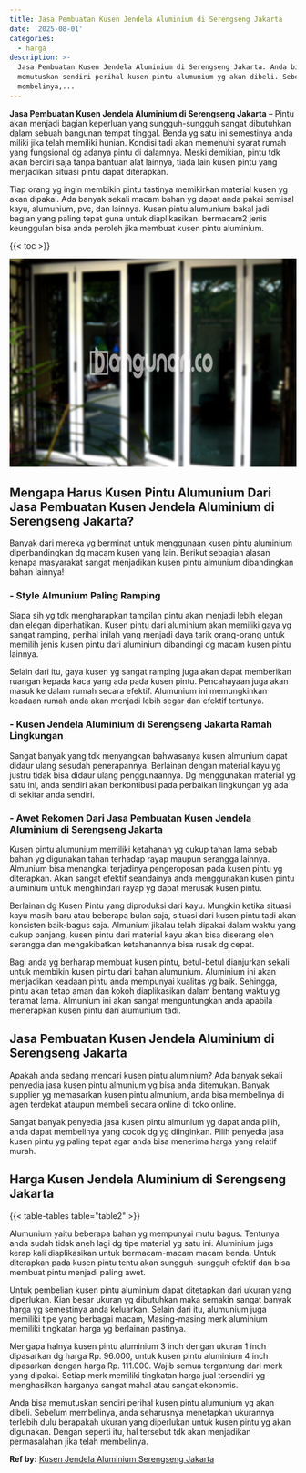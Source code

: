 ```yaml
---
title: Jasa Pembuatan Kusen Jendela Aluminium di Serengseng Jakarta
date: '2025-08-01'
categories:
  - harga
description: >-
  Jasa Pembuatan Kusen Jendela Aluminium di Serengseng Jakarta. Anda bisa
  memutuskan sendiri perihal kusen pintu alumunium yg akan dibeli. Sebelum
  membelinya,...
---
```


**Jasa Pembuatan Kusen Jendela Aluminium di Serengseng Jakarta** – Pintu akan menjadi bagian keperluan yang sungguh-sungguh sangat dibutuhkan dalam sebuah bangunan tempat tinggal. Benda yg satu ini semestinya anda miliki jika telah memiliki hunian. Kondisi tadi akan memenuhi syarat rumah yang fungsional dg adanya pintu di dalamnya. Meski demikian, pintu tdk akan berdiri saja tanpa bantuan alat lainnya, tiada lain kusen pintu yang menjadikan situasi pintu dapat diterapkan.

Tiap orang yg ingin membikin pintu tastinya memikirkan material kusen yg akan dipakai. Ada banyak sekali macam bahan yg dapat anda pakai semisal kayu, alumunium, pvc, dan lainnya. Kusen pintu alumunium bakal jadi bagian yang paling tepat guna untuk diaplikasikan. bermacam2 jenis keunggulan bisa anda peroleh jika membuat kusen pintu aluminium.

{{< toc >}}

![Jasa Pembuatan Kusen Jendela Aluminium di Serengseng Jakarta](/images/harga-kusen-jendela-alumunium-26.png)

## Mengapa Harus Kusen Pintu Alumunium Dari Jasa Pembuatan Kusen Jendela Aluminium di Serengseng Jakarta?

Banyak dari mereka yg berminat untuk menggunaan kusen pintu aluminium diperbandingkan dg macam kusen yang lain. Berikut sebagian alasan kenapa masyarakat sangat menjadikan kusen pintu almunium dibandingkan bahan lainnya!

### \- Style Almunium Paling Ramping

Siapa sih yg tdk mengharapkan tampilan pintu akan menjadi lebih elegan dan elegan diperhatikan. Kusen pintu dari aluminium akan memiliki gaya yg sangat ramping, perihal inilah yang menjadi daya tarik orang-orang untuk memilih jenis kusen pintu dari aluminium dibandingi dg macam kusen pintu lainnya.

Selain dari itu, gaya kusen yg sangat ramping juga akan dapat memberikan ruangan kepada kaca yang ada pada kusen pintu. Pencahayaan juga akan masuk ke dalam rumah secara efektif. Alumunium ini memungkinkan keadaan rumah anda akan menjadi lebih segar dan efektif tentunya.

### \- Kusen Jendela Aluminium di Serengseng Jakarta Ramah Lingkungan

Sangat banyak yang tdk menyangkan bahwasanya kusen almunium dapat didaur ulang sesudah penerapannya. Berlainan dengan material kayu yg justru tidak bisa didaur ulang penggunaannya. Dg menggunakan material yg satu ini, anda sendiri akan berkontibusi pada perbaikan lingkungan yg ada di sekitar anda sendiri.

### \- Awet Rekomen Dari Jasa Pembuatan Kusen Jendela Aluminium di Serengseng Jakarta

Kusen pintu alumunium memiliki ketahanan yg cukup tahan lama sebab bahan yg digunakan tahan terhadap rayap maupun serangga lainnya. Almunium bisa menangkal terjadinya pengeroposan pada kusen pintu yg diterapkan. Akan sangat efektif seandainya anda menggunakan kusen pintu aluminium untuk menghindari rayap yg dapat merusak kusen pintu.

Berlainan dg Kusen Pintu yang diproduksi dari kayu. Mungkin ketika situasi kayu masih baru atau beberapa bulan saja, situasi dari kusen pintu tadi akan konsisten baik-bagus saja. Almunium jikalau telah dipakai dalam waktu yang cukup panjang, kusen pintu dari material kayu akan bisa diserang oleh serangga dan mengakibatkan ketahanannya bisa rusak dg cepat.

Bagi anda yg berharap membuat kusen pintu, betul-betul dianjurkan sekali untuk membikin kusen pintu dari bahan alumunium. Aluminium ini akan menjadikan keadaan pintu anda mempunyai kualitas yg baik. Sehingga, pintu akan tetap aman dan kokoh diaplikasikan dalam bentang waktu yg teramat lama. Almunium ini akan sangat menguntungkan anda apabila menerapkan kusen pintu dari alumunium tadi.

## Jasa Pembuatan Kusen Jendela Aluminium di Serengseng Jakarta

Apakah anda sedang mencari kusen pintu aluminium? Ada banyak sekali penyedia jasa kusen pintu almunium yg bisa anda ditemukan. Banyak supplier yg memasarkan kusen pintu almunium, anda bisa membelinya di agen terdekat ataupun membeli secara online di toko online.

Sangat banyak penyedia jasa kusen pintu almunium yg dapat anda pilih, anda dapat membelinya yang cocok dg yg diinginkan. Pilih penyedia jasa kusen pintu yg paling tepat agar anda bisa menerima harga yang relatif murah.

## Harga Kusen Jendela Aluminium di Serengseng Jakarta

{{< table-tables table="table2" >}}

Alumunium yaitu beberapa bahan yg mempunyai mutu bagus. Tentunya anda sudah tidak aneh lagi dg tipe material yg satu ini. Aluminium juga kerap kali diaplikasikan untuk bermacam-macam macam benda. Untuk diterapkan pada kusen pintu tentu akan sungguh-sungguh efektif dan bisa membuat pintu menjadi paling awet.

Untuk pembelian kusen pintu aluminium dapat ditetapkan dari ukuran yang diperlukan. Kian besar ukuran yg dibutuhkan maka semakin sangat banyak harga yg semestinya anda keluarkan. Selain dari itu, alumunium juga memiliki tipe yang berbagai macam, Masing-masing merk aluminium memiliki tingkatan harga yg berlainan pastinya.

Mengapa halnya kusen pintu aluminium 3 inch dengan ukuran 1 inch dipasarkan dg harga Rp. 96.000, untuk kusen pintu aluminium 4 inch dipasarkan dengan harga Rp. 111.000. Wajib semua tergantung dari merk yang dipakai. Setiap merk memiliki tingkatan harga jual tersendiri yg menghasilkan harganya sangat mahal atau sangat ekonomis.

Anda bisa memutuskan sendiri perihal kusen pintu alumunium yg akan dibeli. Sebelum membelinya, anda seharusnya menetapkan ukurannya terlebih dulu berapakah ukuran yang diperlukan untuk kusen pintu yg akan digunakan. Dengan seperti itu, hal tersebut tdk akan menjadikan permasalahan jika telah membelinya.

**Ref by:** [Kusen Jendela Aluminium Serengseng Jakarta](https://id.wikipedia.org/wiki/Kusen)
